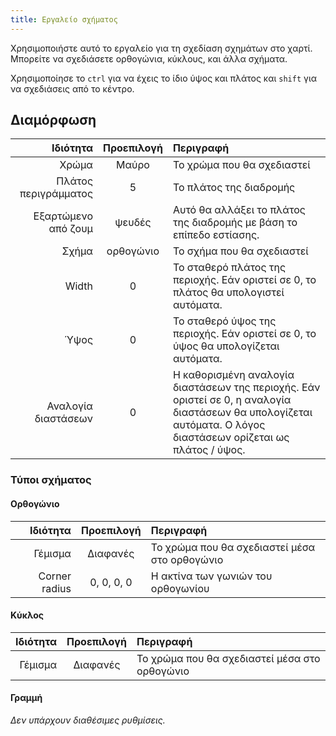 ```yaml
---
title: Εργαλείο σχήματος
---
```


Χρησιμοποιήστε αυτό το εργαλείο για τη σχεδίαση σχημάτων στο χαρτί.
Μπορείτε να σχεδιάσετε ορθογώνια, κύκλους, και άλλα σχήματα.

Χρησιμοποίησε το `ctrl` για να έχεις το ίδιο ύψος και πλάτος και `shift` για να σχεδιάσεις από το κέντρο.

## Διαμόρφωση

|             Ιδιότητα | Προεπιλογή | Περιγραφή                                                                                                                                                                                                       |
| -------------------: | :--------: | :-------------------------------------------------------------------------------------------------------------------------------------------------------------------------------------------------------------- |
|                Χρώμα |    Μαύρο   | Το χρώμα που θα σχεδιαστεί                                                                                                                                                                                      |
| Πλάτος περιγράμματος |      5     | Το πλάτος της διαδρομής                                                                                                                                                                                         |
|  Εξαρτώμενο από ζουμ |   ψευδές   | Αυτό θα αλλάξει το πλάτος της διαδρομής με βάση το επίπεδο εστίασης.                                                                                                                            |
|                Σχήμα |  ορθογώνιο | Το σχήμα που θα σχεδιαστεί                                                                                                                                                                                      |
|                Width |      0     | Το σταθερό πλάτος της περιοχής. Εάν οριστεί σε 0, το πλάτος θα υπολογιστεί αυτόματα.                                                                                            |
|                 Ύψος |      0     | Το σταθερό ύψος της περιοχής. Εάν οριστεί σε 0, το ύψος θα υπολογίζεται αυτόματα.                                                                                               |
|  Αναλογία διαστάσεων |      0     | Η καθορισμένη αναλογία διαστάσεων της περιοχής. Εάν οριστεί σε 0, η αναλογία διαστάσεων θα υπολογίζεται αυτόματα. Ο λόγος διαστάσεων ορίζεται ως πλάτος / ύψος. |

### Τύποι σχήματος

#### Ορθογώνιο

|      Ιδιότητα | Προεπιλογή | Περιγραφή                                     |
| ------------: | :--------: | :-------------------------------------------- |
|       Γέμισμα |  Διαφανές  | Το χρώμα που θα σχεδιαστεί μέσα στο ορθογώνιο |
| Corner radius | 0, 0, 0, 0 | Η ακτίνα των γωνιών του ορθογωνίου            |

#### Κύκλος

| Ιδιότητα | Προεπιλογή | Περιγραφή                                     |
| -------: | :--------: | :-------------------------------------------- |
|  Γέμισμα |  Διαφανές  | Το χρώμα που θα σχεδιαστεί μέσα στο ορθογώνιο |

#### Γραμμή

_Δεν υπάρχουν διαθέσιμες ρυθμίσεις._
